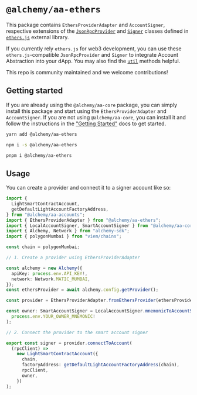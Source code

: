 # `@alchemy/aa-ethers`

This package contains `EthersProviderAdapter` and `AccountSigner`, respective extensions of the [`JsonRpcProvider`](https://docs.ethers.org/v5/api/providers/jsonrpc-provider/) and [`Signer`](https://docs.ethers.org/v5/api/signer/#Signer-getaddress) classes defined in [`ethers.js`](https://docs.ethers.org/v5/) external library.

If you currently rely `ethers.js` for web3 development, you can use these `ethers.js`-compatible `JsonRpcProvider` and `Signer` to integrate Account Abstraction into your dApp. You may also find the [`util`](https://accountkit.alchemy.com/packages/aa-ethers/utils/introduction.html) methods helpful.

This repo is community maintained and we welcome contributions!

## Getting started

If you are already using the `@alchemy/aa-core` package, you can simply install this package and start using the `EthersProviderAdapter` and `AccountSigner`. If you are not using `@alchemy/aa-core`, you can install it and follow the instructions in the ["Getting Started"](https://accountkit.alchemy.com/packages/aa-ethers/) docs to get started.

```bash [yarn]
yarn add @alchemy/aa-ethers
```

```bash [npm]
npm i -s @alchemy/aa-ethers
```

```bash [pnpm]
pnpm i @alchemy/aa-ethers
```

## Usage

You can create a provider and connect it to a signer account like so:

```typescript ethers-provider.ts
import {
  LightSmartContractAccount,
  getDefaultLightAccountFactoryAddress,
} from "@alchemy/aa-accounts";
import { EthersProviderAdapter } from "@alchemy/aa-ethers";
import { LocalAccountSigner, SmartAccountSigner } from "@alchemy/aa-core";
import { Alchemy, Network } from "alchemy-sdk";
import { polygonMumbai } from "viem/chains";

const chain = polygonMumbai;

// 1. Create a provider using EthersProviderAdapter

const alchemy = new Alchemy({
  apiKey: process.env.API_KEY!,
  network: Network.MATIC_MUMBAI,
});
const ethersProvider = await alchemy.config.getProvider();

const provider = EthersProviderAdapter.fromEthersProvider(ethersProvider);

const owner: SmartAccountSigner = LocalAccountSigner.mnemonicToAccountSigner(
  process.env.YOUR_OWNER_MNEMONIC!
);

// 2. Connect the provider to the smart account signer

export const signer = provider.connectToAccount(
  (rpcClient) =>
    new LightSmartContractAccount({
      chain,
      factoryAddress: getDefaultLightAccountFactoryAddress(chain),
      rpcClient,
      owner,
    })
);
```
